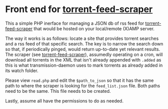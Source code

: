# Front end for [torrent-feed-scraper](https://github.com/errolb/torrent-feed-scraper)

This a simple PHP inerface for managing a JSON db of rss feed for [torrent-feed-scraper](https://github.com/errolb/torrent-feed-scraper) that would be hosted on your local/remote (X)AMP server.

The way it works is as follows: locate a site that provides torrent searches and a rss feed of that specific search. The key is to narrow the search down so that, if periodically pinged, would return up-to-date yet relevant results. The scraper (see [torrent-feed-scraper](https://github.com/errolb/torrent-feed-scraper)), assumedly  operating on a cron, will download all torrents in the XML that isn't already appended with `.added` as this is what transmission-daemon uses to mark torrents as already added in its watch folder.

Please view `read.php` and edit the `$path_to_json` so that it has the same path to where  the scraper is looking for the `feed_list.json` file. Both paths need to be the same. This file needs to be created.

Lastly, assume all have the permissions to do as needed.